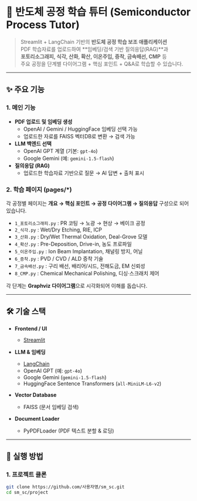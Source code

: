 # 🧪 반도체 공정 학습 튜터 (Semiconductor Process Tutor)

> Streamlit + LangChain 기반의 **반도체 공정 학습 보조 애플리케이션**  
> PDF 학습자료를 업로드하여 **임베딩/검색 기반 질의응답(RAG)**과  
> **포토리소그래피, 식각, 산화, 확산, 이온주입, 증착, 금속배선, CMP** 등  
> 주요 공정을 단계별 다이어그램 + 핵심 포인트 + Q&A로 학습할 수 있습니다.

---

## ✨ 주요 기능

### 1. 메인 기능
- **PDF 업로드 및 임베딩 생성**  
  - OpenAI / Gemini / HuggingFace 임베딩 선택 가능  
  - 업로드한 자료를 FAISS 벡터DB로 변환 → 검색 가능
- **LLM 백엔드 선택**  
  - OpenAI GPT 계열 (기본: `gpt-4o`)  
  - Google Gemini (예: `gemini-1.5-flash`)  
- **질의응답 (RAG)**  
  - 업로드한 학습자료 기반으로 질문 → AI 답변 + 출처 표시  

### 2. 학습 페이지 (pages/*)
각 공정별 페이지는 **개요 → 핵심 포인트 → 공정 다이어그램 → 질의응답** 구성으로 되어 있습니다.

- `1_포토리소그래피.py` : PR 코팅 → 노광 → 현상 → 베이크 공정  
- `2_식각.py` : Wet/Dry Etching, RIE, ICP  
- `3_산화.py` : Dry/Wet Thermal Oxidation, Deal-Grove 모델  
- `4_확산.py` : Pre-Deposition, Drive-in, 농도 프로파일  
- `5_이온주입.py` : Ion Beam Implantation, 채널링 방지, 어닐  
- `6_증착.py` : PVD / CVD / ALD 증착 기술  
- `7_금속배선.py` : 구리 배선, 배리어/시드, 전해도금, EM 신뢰성  
- `8_CMP.py` : Chemical Mechanical Polishing, 디싱·스크래치 제어  

각 단계는 **Graphviz 다이어그램**으로 시각화되어 이해를 돕습니다.

---

## 🛠️ 기술 스택

- **Frontend / UI**
  - [Streamlit](https://streamlit.io)  

- **LLM & 임베딩**
  - [LangChain](https://www.langchain.com/)  
  - OpenAI GPT (예: `gpt-4o`)  
  - Google Gemini (`gemini-1.5-flash`)  
  - HuggingFace Sentence Transformers (`all-MiniLM-L6-v2`)  

- **Vector Database**
  - FAISS (문서 임베딩 검색)  

- **Document Loader**
  - PyPDFLoader (PDF 텍스트 분할 & 로딩)  

---

## 🚀 실행 방법

### 1. 프로젝트 클론
```bash
git clone https://github.com/사용자명/sm_sc.git
cd sm_sc/project
